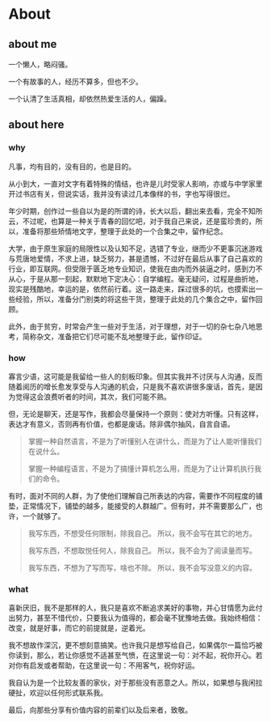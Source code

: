 # About

## about me
一个懒人，略闷骚。

一个有故事的人，经历不算多，但也不少。

一个认清了生活真相，却依然热爱生活的人，偏躁。

## about here
### why
凡事，均有目的，没有目的，也是目的。

从小到大，一直对文字有着特殊的情结，也许是儿时受家人影响，亦或与中学家里开过书店有关，但说实话，我并没有读过几本像样的书，字也写得很烂。

年少时期，创作过一些自以为是的所谓的诗，长大以后，翻出来去看，完全不知所云，不过呢，也算是一种关于青春的回忆吧，对于我自己来说，还是蛮珍贵的，所以，准备将那些矫情地文字，整理于此处的一个合集之中，留作纪念。

大学，由于原生家庭的局限性以及认知不足，选错了专业，继而少不更事沉迷游戏与荒唐地爱情，不求上进，缺乏努力，甚是遗憾，不过好在最后从事了自己喜欢的行业，即互联网。但受限于匮乏地专业知识，使我在由内而外装逼之时，感到力不从心，于是从那一刻起，默默地下定决心：自学编程。毫无疑问，过程是曲折地，现实是残酷地，幸运的是，依然前行着。这一路走来，踩过很多的坑，也摸索出一些经验，所以，准备分门别类的将这些干货，整理于此处的几个集合之中，留作回顾。

此外，由于贫穷，时常会产生一些对于生活，对于理想，对于一切的杂七杂八地思考，简称杂文，准备把它们尽可能不乱地整理于此，留作印证。

### how
寡言少语，这可能是我留给一些人的刻板印象。但其实我并不讨厌与人沟通，反而随着阅历的增长愈发享受与人沟通的机会，只是我不喜欢讲很多废话，首先，是因为觉得这会浪费听者的时间，其次，我们可能不熟。

但，无论是聊天，还是写作，我都会尽量保持一个原则：使对方听懂。只有这样，表达才有意义，否则再有价值，也都是废话。除非偶尔抽风，自言自语。

> 掌握一种自然语言，不是为了听懂别人在讲什么，而是为了让人能听懂我们在说什么。
>
> 掌握一种编程语言，不是为了搞懂计算机怎么用，而是为了让计算机执行我们的命令。

有时，面对不同的人群，为了使他们理解自己所表达的内容，需要作不同程度的铺垫，正常情况下，铺垫的越多，能接受的人群越广。但有时，并不需要那么广，也许，一个就够了。

> 我写东西，不想受任何限制，除我自己。
> 所以，我不会写在其它的地方。
>
> 我写东西，不想取悦任何人，除我自己。
> 所以，我不会为了阅读量而写。
>
> 我写东西，不想为了写而写，啥也不除。
> 所以，我不会写没意义的内容。

### what
喜新厌旧，我不是那样的人，我只是喜欢不断追求美好的事物，并心甘情愿为此付出努力，甚至不惜代价，只要我认为值得的，都会毫不犹豫地去做。我始终相信：改变，就是好事，而它的前提就是，逆着光。

我不想故作深沉，更不想刻意搞笑。也许我只是想写给自己，如果偶尔一篇恰巧被你读到，那么，若让你感觉不适甚至气愤，在这里说一句：对不起，祝你开心。若对你有启发或者帮助，在这里说一句：不用客气，祝你好运。

我自认为是一个比较友善的家伙，对于那些没有恶意之人。所以，如果想与我闲拉硬扯，欢迎以任何形式联系我。

最后，向那些分享有价值内容的前辈们以及后来者，致敬。